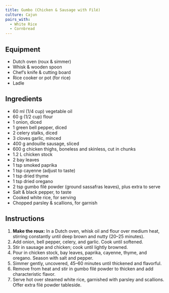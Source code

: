 ```yaml
---
title: Gumbo (Chicken & Sausage with Filé)
culture: Cajun
pairs_with:
  - White Rice
  - Cornbread
---
```


## Equipment
- Dutch oven (roux & simmer)
- Whisk & wooden spoon
- Chef’s knife & cutting board
- Rice cooker or pot (for rice)
- Ladle

## Ingredients
- 60 ml (1/4 cup) vegetable oil
- 60 g (1/2 cup) flour
- 1 onion, diced
- 1 green bell pepper, diced
- 2 celery stalks, diced
- 3 cloves garlic, minced
- 400 g andouille sausage, sliced
- 600 g chicken thighs, boneless and skinless, cut in chunks
- 1.2 L chicken stock
- 2 bay leaves
- 1 tsp smoked paprika
- 1 tsp cayenne (adjust to taste)
- 1 tsp dried thyme
- 1 tsp dried oregano
- 2 tsp gumbo filé powder (ground sassafras leaves), plus extra to serve
- Salt & black pepper, to taste
- Cooked white rice, for serving
- Chopped parsley & scallions, for garnish

## Instructions
1. **Make the roux:** In a Dutch oven, whisk oil and flour over medium heat, stirring constantly until deep brown and nutty (20–25 minutes).
2. Add onion, bell pepper, celery, and garlic. Cook until softened.
3. Stir in sausage and chicken; cook until lightly browned.
4. Pour in chicken stock, bay leaves, paprika, cayenne, thyme, and oregano. Season with salt and pepper.
5. Simmer gently, uncovered, 45–60 minutes until thickened and flavorful.
6. Remove from heat and stir in gumbo filé powder to thicken and add characteristic flavor.
7. Serve hot over steamed white rice, garnished with parsley and scallions. Offer extra filé powder tableside.
